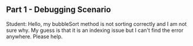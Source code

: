 ## Part 1 - Debugging Scenario
Student: Hello, my bubbleSort method is not sorting correctly and I am not sure why. My guess is that it is an indexing issue but I can't find the error anywhere. Please help.
